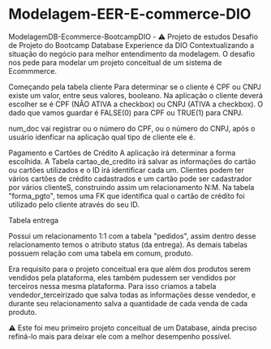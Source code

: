 # Modelagem-EER-E-commerce-DIO

ModelagemDB-Ecommerce-BootcampDIO - ⚠️ Projeto de estudos
Desafio de Projeto do Bootcamp Database Experience da DIO
Contextualizando a situação do negócio para melhor entendimento da modelagem.
O desafio nos pede para modelar um projeto conceitual de um sistema de Ecommmerce.


Começando pela tabela cliente
Para determinar se o cliente é CPF ou CNPJ existe um valor, entre seus valores, booleano. Na aplicação o cliente deverá escolher se é CPF (NÃO ATIVA a checkbox) ou CNPJ (ATIVA a checkbox). O dado que vamos guardar é FALSE(0) para CPF ou TRUE(1) para CNPJ.

num_doc vai registrar ou o número do CPF, ou o número do CNPJ, após o usuário idenficar na aplicação qual tipo de cliente ele é.

Pagamento e Cartões de Crédito
A aplicação irá determinar a forma escolhida.
A Tabela cartao_de_credito irá salvar as informações do cartão ou cartões utilizados e o ID irá identificar cada um.
Clientes podem ter vários cartões de crédito cadastrados e um cartão pode ser cadastrador por vários clienteS, construindo assim um relacionamento N:M.
Na tabela "forma_pgto", temos uma FK que identifica qual o cartão de crédito foi utilizado pelo cliente através do seu ID.

Tabela entrega

Possui um relacionamento 1:1 com a tabela "pedidos", assim dentro desse relacionamento temos o atributo status (da entrega).
As demais tabelas possuem relação com uma tabela em comum, produto.

Era requisito para o projeto conceitual era que além dos produtos serem vendidos pela plataforma, eles também pudessem ser vendidos por terceiros nessa mesma plataforma.
Para isso criamos a tabela vendedor_terceirizado que salva todas as informações desse vendedor, e durante seu relacionamento salva a quantidade de cada venda de cada produto.


⚠️ Este foi meu primeiro projeto conceitual de um Database, ainda preciso refiná-lo mais para deixar ele com a melhor desempenho possível.
